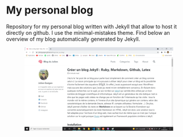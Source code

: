 # My personal blog

Repository for my personal blog written with Jekyll that allow to host it directly on github. I use the minimal-mistakes theme. Find below an overview of my blog automatically generated by Jekyll.

<p align="center">
   <img src="/assets/images/blog_view.png" width="80%"/>
</p>
